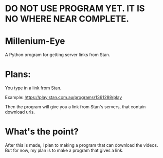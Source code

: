 # DO NOT USE PROGRAM YET. IT IS NO WHERE NEAR COMPLETE.

# Millenium-Eye
A Python program for getting server links from Stan.

# Plans:

You type in a link from Stan.

Example: https://play.stan.com.au/programs/1361288/play

Then the program will give you a link from Stan's servers, that contain download urls.

# What's the point?

After this is made, I plan to making a program that can download the videos.
But for now, my plan is to make a program that gives a link.
